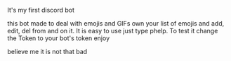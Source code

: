 It's my first discord bot

this bot made to deal with emojis and GIFs own your list of emojis and add, edit, del from and on it. It is easy to use just type phelp.
To test it change the Token to your bot's token enjoy

believe me it is not that bad
